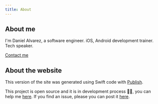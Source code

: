 ```yaml
---
title: About
---
```


## About me

I'm Daniel Alvarez, a software engineer. iOS, Android development trainer. Tech speaker.

[Contact me](/contact)

## About the website

This version of the site was generated using Swift code with [Publish](https://github.com/JohnSundell/Publish).

This project is open source and it is in development process 👨‍💻, you can help me [here](https://github.com/alvareztech/alvareztech). If you find an issue, please you can post it [here](https://github.com/alvareztech/alvareztech/issues/new).
